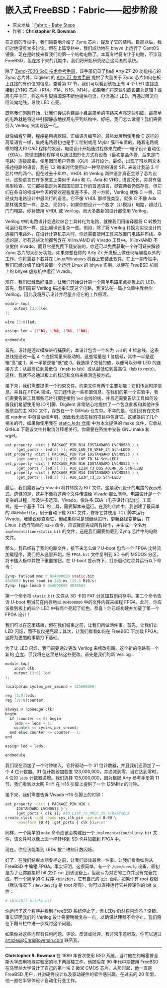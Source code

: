 # 嵌入式 FreeBSD：Fabric——起步阶段

- 原文地址：[Fabric – Baby Steps](https://freebsdfoundation.org/our-work/journal/browser-based-edition/virtualization-2/embedded-freebsd-fabric-baby-steps/)
- 作者：**Christopher R. Bowman**

在之前的专栏中，我们简要地介绍了 Zynq 芯片，提及了它的结构。自那以后，我们对他没有太多讨论。但在上篇专栏中，我们成功地在 bhyve 上运行了 CentOS 镜像，现在是时候来看我们的第一个结构电路了。本篇专栏将专注于电路，不涉及 FreeBSD，但在接下来的几期中，我们将开始研究结合这两者的系统。

除了 [Zynq-7000 SoC 技术参考手册](https://docs.amd.com/r/en-US/ug585-zynq-7000-SoC-TRM/Zynq-7000-SoC-Technical-Reference-Manual)，该手册记录了构成 Arty Z7-20 功能核心的 Zynq 芯片外，Digilent 的 [Arty Z7 参考手册](https://digilent.com/reference/programmable-logic/arty-z7/reference-manual) 提供了大量关于 Zynq 芯片如何在板上连接的有价值的信息。查看第 12 节，我们可以看到该板上有 4 个 LED 直接连接到 ZYNQ 芯片（R14、P14、N16、M14）。如果我们将这些引脚设置为逻辑 1 或高电平电压，则这些引脚将源源不断地提供电流，电流通过 LED，再通过限流电阻流向地线，导致 LED 点亮。

既然我们刚刚开始，让我们尝试构建最小且最简单的电路来点亮这些引脚。最简单的电路就是将这些引脚静态地接高电平到结构中。好吧，我们怎么做呢？我们需要引入 Verilog 来实现这一点。

就像编程早期，程序是用机器码、汇编语言编写的，最终发展到使用像 C 这样的高级语言一样，集成电路最初也是手工绘制或用 Mylar 膜带布置的。随着电路规模的增大和 CAD 程序的发展，电路设计开始通过程序来完成——电子设计自动化（EDA）。原理图捕获程序可以通过图形化方式将设备（最初是晶体管，后来是门电路）连接起来，使用图形用户界面（GUI）进行设计。最终，出现了可以用文本描述电路的语言。我在 1.2 微米时代使用过一种早期的语言 SFL 来设计我前 3 个芯片中的两个。但在过去十年中，VHDL 和 Verilog 两种语言真正主导了芯片设计。这些语言在许多概念上类似于 Ada 和 C。Ada 和 VHDL 语言冗长，并具有强类型检查。它们都被指定为美国国防部工作的首选语言，尽管两者仍然存在，但它们在各自的领域中今天的受欢迎程度差不多。另一方面，Verilog 就像 C 一样，已经成为电路设计中最流行的语言。它不像 VHDL 那样强类型，就像 C 不像 Ada 那样强类型一样。总之，现如今，如果你想设计一个数字（非模拟）电路，超过几门门电路，你将使用 VHDL 或 Verilog，而大多数新的设计都使用 Verilog。

Verilog 中的电路设计会通过综合工具转化为电路，就像我们用编译器将 C 转换为可运行程序一样。这比编译还复杂一些。例如，除了将 Verilog 转换为实现设计的连接门电路外，在设计计算机芯片时，你还需要使用工具来放置门电路并布线。幸运的是，所有这些功能都包含在 Xilinx/AMD 的 Vivado 工具中。Xilinx/AMD 不仅提供 Vivado，而且它是免费下载安装的，你还可以免费获取一个许可证来解锁 Zynq 芯片的大部分功能。如果你想在你的 Arty Z7 开发板上做任何与编程以外的工作，你将需要下载并在 Linux/Windows 机器上安装此软件。在上一期专栏中，我们已经介绍了如何设置一个运行 Linux 的 bhyve 实例，以便在 FreeBSD 机器上的 bhyve 虚拟机中运行 Vivado。

现在，我们已经做好准备，让我们开始设计第一个简单电路来点亮板上的 LED。首先，我们需要 Verilog 描述来实现这个电路。我没法在一篇小文章中教会你 Verilog，因此我将展示设计并尽量介绍它的工作原理。

```c
module top(
    output [3:0]led
);

wire [3:0]led;

assign led = {1'b1, 1'b0, 1'b1, 1'b0};

endmodule
```
首先，设计是通过模块进行捕获的，本设计包含一个名为 `led` 的 4 位总线。这条总线是通过一组 4 个连接常量来驱动的。这些常量是 1 位信号，其中一半是逻辑“高”或 1，另一半是逻辑“低”或 0。我选择了交替的值，以便可以分辨 LED 的连接方式：从最高位到最低位（msb to lsb）或从最低位到最高位（lsb to msb）。这样，我就不必通过板上的标记和文档来推测连接方式。

接下来，我们需要提供一个约束文件。约束文件有两个主要功能：它们传达时序信息，并且在 FPGA 领域，它们还传达一些布置信息。在我们的第一个实验中，我们需要告诉工具哪些芯片引脚连接到 `led` 总线的线，并且还需要告诉工具如何设置我们希望使用的 IO 引脚。Digilent 非常贴心地提供了一个包含此板和其他许多板信息的主 XDC 文件，存放在一个 GitHub 仓库中。不幸的是，他们没有在文件或 readme 中包含版权声明，因此我无法在我的项目中包含它。这里提供了几个相关的行，如果你使用我在 [static_leds 仓库](https://github.com/christopher-bowman/static_leds) 中为本文提供的 make 文件，它会从 GitHub 下载该文件并取消注释相关行。你需要在系统中安装 GNU make 和 wget。

```c
set_property -dict { PACKAGE_PIN R14 IOSTANDARD LVCMOS33 } \
     [get_ports { led[0] }]; #IO_L6N_T0_VREF_34 Sch=LED0
set_property -dict { PACKAGE_PIN P14 IOSTANDARD LVCMOS33 } \
     [get_ports { led[1] }]; #IO_L6P_T0_34 Sch=LED1
set_property -dict { PACKAGE_PIN N16 IOSTANDARD LVCMOS33 } \
     [get_ports { led[2] }]; #IO_L21N_T3_DQS_AD14N_35 Sch=LED2
set_property -dict { PACKAGE_PIN M14 IOSTANDARD LVCMOS33 } \
     [get_ports { led[3] }]; #IO_L23P_T3_35 Sch=LED3
```

最后，我们需要运行 Vivado 将其转换为 BIT 文件，这是我们设计的电路的表示形式。遗憾的是，这并不像将这两个文件传递给 Vivado 那么简单。电路设计是一个复杂的过程，涉及许多选项。Vivado，像许多 EDA（电子设计自动化）工具一样，是一个基于 TCL 的工具，需要脚本来运行。在我的仓库中，我创建了最简单的 `GNUMakefile`，用于自动下载 XDC 文件，修补它并使用 TCL 脚本运行 Vivado。我建议你查看它，但如果你只是想继续进行，更新路径变量后，在 Linux 上运行简单的 `make` 命令，应该就能完成所有操作，并生成一个名为 `implementation/static.bit` 的文件，这是我们需要加载到 Zynq 芯片中的电路文件。

那么，我已经有了我的电路文件，接下来怎么做？U-boot 包含一个 FPGA 比特流加载程序，我们将从这里开始。把 `FPGA.bit` 文件复制到 SD 卡的 MSDOS 分区，将卡插入板中并按下重置按钮。在 U-boot 提示符下，打断启动过程并运行以下命令：

```c
Zynq> fatload mmc 0 0x4000000 static.bit
4045663 bytes read in 249 ms (15.5 MiB/s)
Zynq> fpga loadb 0 0x4000000 4045663
```

第一个命令将 `static.bit` 文件从 SD 卡的 FAT 分区加载到内存中。第二个命令告诉 U-boot 用当前在内存地址 `0x4000000` 中的文件内容来编程 FPGA。此时，你应该看到板上的四个 LED 中有两个亮起了红色。恭喜！你已经构建并加载了第一个 FPGA 设计！

我们可以在这里结束，但在我们结束之前，让我们再做两件事。首先，让我们让 LED 闪烁，而不仅仅是亮起；其次，让我们看看如何在 FreeBSD 下加载 FPGA。这将为更酷的事情打下基础。

为了让 LED 闪烁，我们需要通过更改 Verilog 来修改电路。这个新的电路有一个新的 [仓库](https://github.com/christopher-bowman/blinky_leds)，但我将在这里总结这些更改。首先是我们的新 Verilog：

```c
module top(
    input clk,
    output [3:0] led
);

localparam cycles_per_second = 125000000;

reg [3:0]leds;
reg [31:0]counter;

always @ (posedge clk)
begin
  if (counter == 0) begin
    leds <= leds + 1;
    counter <= cycles_per_second;
  end else counter <= counter - 1;
end

assign led = leds;

endmodule
```

我们现在添加了一个时钟输入，它将驱动一个 31 位计数器，并且我们还添加了一个 4 位计数器。31 位计数器加载值 123,000,000，并递减到零。当它达到零时，4 位的 `leds` 计数器递增。我们选择 125,000,000，因为根据 Arty 参考手册第 11 节，我们看到以太网 PHY 在 H16 引脚上提供了一个 125MHz 的时钟。

接下来，我们需要告诉 Vivado H16 引脚上的时钟：

```sh
set_property -dict { PACKAGE_PIN H16 \
     IOSTANDARD LVCMOS33 } \
     [get_ports { clk }]; #IO_L13P_T2_MRCC_35 Sch=SYSCLK
create_clock -add -name sys_clk_pin -period 8.00 \
     -waveform {0 4} [get_ports { clk }];#set
```

同样，一个简单的 `make` 命令应该会构建出一个 `implementation/blinky.bit` 文件，该文件可以像上面一样转移到 SD 卡并加载到 FPGA 中。

现在，你应该能看到 LEDs 按二进制计数闪烁。

好了，在我们结束本期专栏之前，让我们谈谈最后一件事。让我们看看如何从 FreeBSD 中编程 FPGA。事实证明，这很简单。有一个 `/dev/devcfg` 设备，最初是为了让你直接将 bit 文件 `cat` 到该设备上，但我认为对它的工作并没有完全完成。有一个简单的 C 程序 `xbin2bit`，它有自己的 [`git 仓库`](https://github.com/christopher-bowman/xbin2bit)。如果你有 root 权限（默认情况下 `/dev/devcfg` 是 root 所有），你可以直接运行它并传递你的 bit 文件：

```sh
# xbin2bit blinky.bit
```

你运行了这个程序并看到 FreeBSD 系统停止了，但 LEDs 仍然在闪烁吗？没错，事实证明我们的 Verilog 设计需要稍微复杂一点，以确保处理器不会停止。我们将在下期专栏中进一步探讨这个问题。

如果你对这些内容有任何问题、评论、反馈或批评，我非常乐意听取。你可以通过 [articles@ChrisBowman.com](mailto:articles@ChrisBowman.com) 联系我。

---

**Christopher R. Bowman** 在 1989 年首次使用 BSD 系统，当时他在约翰霍普金斯大学应用物理实验室的地下两层楼工作。他随后在 90 年代中期使用 FreeBSD 在马里兰大学设计了自己的第一块 2 微米 CMOS 芯片。从那时起，他一直是 FreeBSD 用户，并对硬件设计以及驱动硬件的软件感兴趣。在过去的 20 年里，他一直在半导体设计自动化行业工作。
